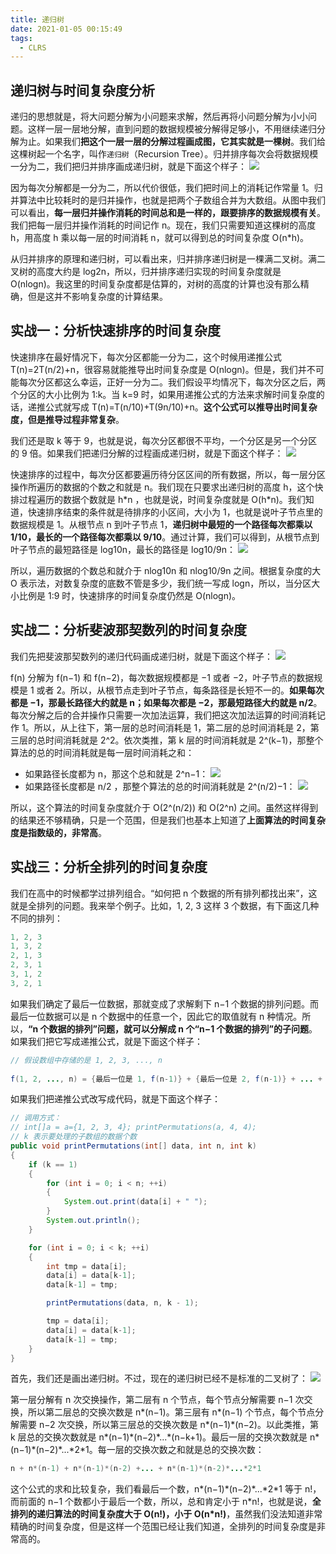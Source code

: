 ```yaml
---
title: 递归树
date: 2021-01-05 00:15:49
tags:
  - CLRS
---
```

## 递归树与时间复杂度分析
递归的思想就是，将大问题分解为小问题来求解，然后再将小问题分解为小小问题。这样一层一层地分解，直到问题的数据规模被分解得足够小，不用继续递归分解为止。如果我们**把这个一层一层的分解过程画成图，它其实就是一棵树**。我们给这棵树起一个名字，叫作`递归树`（Recursion Tree）。归并排序每次会将数据规模一分为二，我们把归并排序画成递归树，就是下面这个样子：
![](https://raw.githubusercontent.com/snlndod/mPOST/master/CLRS/geek/131.png)

因为每次分解都是一分为二，所以代价很低，我们把时间上的消耗记作常量 1。归并算法中比较耗时的是归并操作，也就是把两个子数组合并为大数组。从图中我们可以看出，**每一层归并操作消耗的时间总和是一样的，跟要排序的数据规模有关**。我们把每一层归并操作消耗的时间记作 n。现在，我们只需要知道这棵树的高度 h，用高度 h 乘以每一层的时间消耗 n，就可以得到总的时间复杂度 O(n\*h)。

从归并排序的原理和递归树，可以看出来，归并排序递归树是一棵满二叉树。满二叉树的高度大约是 log2​n，所以，归并排序递归实现的时间复杂度就是 O(nlogn)。我这里的时间复杂度都是估算的，对树的高度的计算也没有那么精确，但是这并不影响复杂度的计算结果。
<!--more-->

## 实战一：分析快速排序的时间复杂度
快速排序在最好情况下，每次分区都能一分为二，这个时候用递推公式 T(n)=2T(n/2​)+n，很容易就能推导出时间复杂度是 O(nlogn)。但是，我们并不可能每次分区都这么幸运，正好一分为二。我们假设平均情况下，每次分区之后，两个分区的大小比例为 1:k。当 k=9 时，如果用递推公式的方法来求解时间复杂度的话，递推公式就写成 T(n)=T(n/10​)+T(9n/10​)+n。**这个公式可以推导出时间复杂度，但是推导过程非常复杂**。

我们还是取 k 等于 9，也就是说，每次分区都很不平均，一个分区是另一个分区的 9 倍。如果我们把递归分解的过程画成递归树，就是下面这个样子：
![](https://raw.githubusercontent.com/snlndod/mPOST/master/CLRS/geek/132.png)

快速排序的过程中，每次分区都要遍历待分区区间的所有数据，所以，每一层分区操作所遍历的数据的个数之和就是 n。我们现在只要求出递归树的高度 h，这个快排过程遍历的数据个数就是 h\*n ，也就是说，时间复杂度就是 O(h\*n)。我们知道，快速排序结束的条件就是待排序的小区间，大小为 1，也就是说叶子节点里的数据规模是 1。从根节点 n 到叶子节点 1，**递归树中最短的一个路径每次都乘以 1/10​，最长的一个路径每次都乘以 9/10**。通过计算，我们可以得到，从根节点到叶子节点的最短路径是 log10​n，最长的路径是 log10/9​​n：
![](https://raw.githubusercontent.com/snlndod/mPOST/master/CLRS/geek/133.png)

所以，遍历数据的个数总和就介于 nlog10​n 和 nlog10/9​​n 之间。根据复杂度的大 O 表示法，对数复杂度的底数不管是多少，我们统一写成 logn，所以，当分区大小比例是 1:9 时，快速排序的时间复杂度仍然是 O(nlogn)。

## 实战二：分析斐波那契数列的时间复杂度
我们先把斐波那契数列的递归代码画成递归树，就是下面这个样子：
![](https://raw.githubusercontent.com/snlndod/mPOST/master/CLRS/geek/134.png)

f(n) 分解为 f(n−1) 和 f(n−2)，每次数据规模都是 −1 或者 −2，叶子节点的数据规模是 1 或者 2。所以，从根节点走到叶子节点，每条路径是长短不一的。**如果每次都是 −1，那最长路径大约就是 n；如果每次都是 −2，那最短路径大约就是 n/2**。每次分解之后的合并操作只需要一次加法运算，我们把这次加法运算的时间消耗记作 1。所以，从上往下，第一层的总时间消耗是 1，第二层的总时间消耗是 2，第三层的总时间消耗就是 2^2。依次类推，第 k 层的时间消耗就是 2^(k−1)，那整个算法的总的时间消耗就是每一层时间消耗之和：
- 如果路径长度都为 n，那这个总和就是 2^n−1：
![](https://raw.githubusercontent.com/snlndod/mPOST/master/CLRS/geek/135.png)
- 如果路径长度都是 n/2​ ，那整个算法的总的时间消耗就是 2^(n/2)​−1：
![](https://raw.githubusercontent.com/snlndod/mPOST/master/CLRS/geek/136.png)

所以，这个算法的时间复杂度就介于 O(2^(n/2)) 和 O(2^n​) 之间。虽然这样得到的结果还不够精确，只是一个范围，但是我们也基本上知道了**上面算法的时间复杂度是指数级的，非常高**。

## 实战三：分析全排列的时间复杂度
我们在高中的时候都学过排列组合。“如何把 n 个数据的所有排列都找出来”，这就是全排列的问题。我来举个例子。比如，1, 2, 3 这样 3 个数据，有下面这几种不同的排列：
```java
1, 2, 3
1, 3, 2
2, 1, 3
2, 3, 1
3, 1, 2
3, 2, 1
```

如果我们确定了最后一位数据，那就变成了求解剩下 n−1 个数据的排列问题。而最后一位数据可以是 n 个数据中的任意一个，因此它的取值就有 n 种情况。所以，**“n 个数据的排列”问题，就可以分解成 n 个“n−1 个数据的排列”的子问题**。如果我们把它写成递推公式，就是下面这个样子：
```java
// 假设数组中存储的是 1, 2, 3, ..., n
        
f(1, 2, ..., n) = {最后一位是 1, f(n-1)} + {最后一位是 2, f(n-1)} + ... + {最后一位是 n, f(n-1)}
```

如果我们把递推公式改写成代码，就是下面这个样子：
```java
// 调用方式：
// int[]a = a={1, 2, 3, 4}; printPermutations(a, 4, 4);
// k 表示要处理的子数组的数据个数
public void printPermutations(int[] data, int n, int k) 
{
    if (k == 1) 
    {
        for (int i = 0; i < n; ++i) 
        {
            System.out.print(data[i] + " ");
        }
        System.out.println();
    }

    for (int i = 0; i < k; ++i) 
    {
        int tmp = data[i];
        data[i] = data[k-1];
        data[k-1] = tmp;

        printPermutations(data, n, k - 1);

        tmp = data[i];
        data[i] = data[k-1];
        data[k-1] = tmp;
    }
}
```

首先，我们还是画出递归树。不过，现在的递归树已经不是标准的二叉树了：
![](https://raw.githubusercontent.com/snlndod/mPOST/master/CLRS/geek/137.png)

第一层分解有 n 次交换操作，第二层有 n 个节点，每个节点分解需要 n−1 次交换，所以第二层总的交换次数是 n\*(n−1)。第三层有 n\*(n−1) 个节点，每个节点分解需要 n−2 次交换，所以第三层总的交换次数是 n\*(n−1)\*(n−2)。以此类推，第 k 层总的交换次数就是 n\*(n−1)\*(n−2)\*...\*(n−k+1)。最后一层的交换次数就是 n\*(n−1)\*(n−2)\*...\*2\*1。每一层的交换次数之和就是总的交换次数：
```java
n + n*(n-1) + n*(n-1)*(n-2) +... + n*(n-1)*(n-2)*...*2*1
```

这个公式的求和比较复杂，我们看最后一个数，n\*(n−1)\*(n−2)\*...\*2\*1 等于 n!，而前面的 n−1 个数都小于最后一个数，所以，总和肯定小于 n\*n!，也就是说，**全排列的递归算法的时间复杂度大于 O(n!)，小于 O(n\*n!)**，虽然我们没法知道非常精确的时间复杂度，但是这样一个范围已经让我们知道，全排列的时间复杂度是非常高的。
